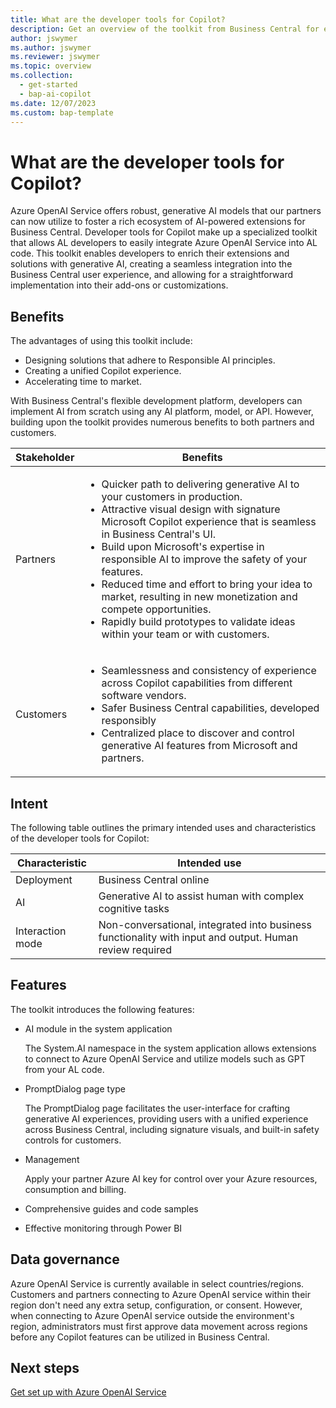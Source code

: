 ```yaml
---
title: What are the developer tools for Copilot?
description: Get an overview of the toolkit from Business Central for extending Copilot in your extensions.
author: jswymer
ms.author: jswymer
ms.reviewer: jswymer
ms.topic: overview
ms.collection:
  - get-started
  - bap-ai-copilot
ms.date: 12/07/2023
ms.custom: bap-template 
---
```


# What are the developer tools for Copilot?

Azure OpenAI Service offers robust, generative AI models that our partners can now utilize to foster a rich ecosystem of AI-powered extensions for Business Central. Developer tools for Copilot make up a specialized toolkit that allows AL developers to easily integrate Azure OpenAI Service into AL code. This toolkit enables developers to enrich their extensions and solutions with generative AI, creating a seamless integration into the Business Central user experience, and allowing for a straightforward implementation into their add-ons or customizations.

## Benefits 

The advantages of using this toolkit include:
- Designing solutions that adhere to Responsible AI principles.
- Creating a unified Copilot experience.
- Accelerating time to market.

With Business Central's flexible development platform, developers can implement AI from scratch using any AI platform, model, or API. However, building upon the toolkit provides numerous benefits to both partners and customers. 

|Stakeholder|Benefits|
|-|-|
|Partners|<ul><li>Quicker path to delivering generative AI to your customers in production.</li><li>Attractive visual design with signature Microsoft Copilot experience that is seamless in Business Central's UI. </li><li>Build upon Microsoft's expertise in responsible AI to improve the safety of your features. </li><li>Reduced time and effort to bring your idea to market, resulting in new monetization and compete opportunities.</li><li>Rapidly build prototypes to validate ideas within your team or with customers.</li></ul>|
|Customers|<ul><li>Seamlessness and consistency of experience across Copilot capabilities from different software vendors.</li><li>Safer Business Central capabilities, developed responsibly  </li><li>Centralized place to discover and control generative AI features from Microsoft and partners. </li></ul>|

## Intent

The following table outlines the primary intended uses and characteristics of the developer tools for Copilot:

|Characteristic|Intended use|
|-|-|
|Deployment|Business Central online|
|AI|Generative AI to assist human with complex cognitive tasks|
|Interaction mode |Non-conversational, integrated into business functionality with input and output. Human review required|

## Features

The toolkit introduces the following features:

- AI module in the system application

   The System.AI namespace in the system application allows extensions to connect to Azure OpenAI Service and utilize models such as GPT from your AL code.

- PromptDialog page type

   The PromptDialog page facilitates the user-interface for crafting generative AI experiences, providing users with a unified experience across Business Central, including signature visuals, and built-in safety controls for customers.

- Management

   Apply your partner Azure AI key for control over your Azure resources, consumption and billing.

- Comprehensive guides and code samples

- Effective monitoring through Power BI

## Data governance

Azure OpenAI Service is currently available in select countries/regions. Customers and partners connecting to Azure OpenAI service within their region don't need any extra setup, configuration, or consent. However, when connecting to Azure OpenAI service outside the environment's region, administrators must first approve data movement across regions before any Copilot features can be utilized in Business Central.

## Next steps

[Get set up with Azure OpenAI Service](ai-dev-tools-get-started.md)
